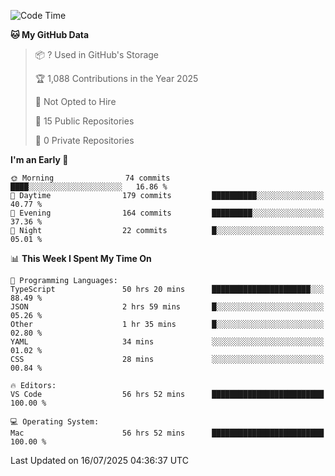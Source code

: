 <!--START_SECTION:waka-->
![Code Time](http://img.shields.io/badge/Code%20Time-7%2C388%20hrs%2042%20mins-blue)

**🐱 My GitHub Data** 

> 📦 ? Used in GitHub's Storage 
 > 
> 🏆 1,088 Contributions in the Year 2025
 > 
> 🚫 Not Opted to Hire
 > 
> 📜 15 Public Repositories 
 > 
> 🔑 0 Private Repositories 
 > 
**I'm an Early 🐤** 

```text
🌞 Morning                74 commits          ████░░░░░░░░░░░░░░░░░░░░░   16.86 % 
🌆 Daytime                179 commits         ██████████░░░░░░░░░░░░░░░   40.77 % 
🌃 Evening                164 commits         █████████░░░░░░░░░░░░░░░░   37.36 % 
🌙 Night                  22 commits          █░░░░░░░░░░░░░░░░░░░░░░░░   05.01 % 
```


📊 **This Week I Spent My Time On** 

```text
💬 Programming Languages: 
TypeScript               50 hrs 20 mins      ██████████████████████░░░   88.49 % 
JSON                     2 hrs 59 mins       █░░░░░░░░░░░░░░░░░░░░░░░░   05.26 % 
Other                    1 hr 35 mins        █░░░░░░░░░░░░░░░░░░░░░░░░   02.80 % 
YAML                     34 mins             ░░░░░░░░░░░░░░░░░░░░░░░░░   01.02 % 
CSS                      28 mins             ░░░░░░░░░░░░░░░░░░░░░░░░░   00.84 % 

🔥 Editors: 
VS Code                  56 hrs 52 mins      █████████████████████████   100.00 % 

💻 Operating System: 
Mac                      56 hrs 52 mins      █████████████████████████   100.00 % 
```


 Last Updated on 16/07/2025 04:36:37 UTC
<!--END_SECTION:waka-->

